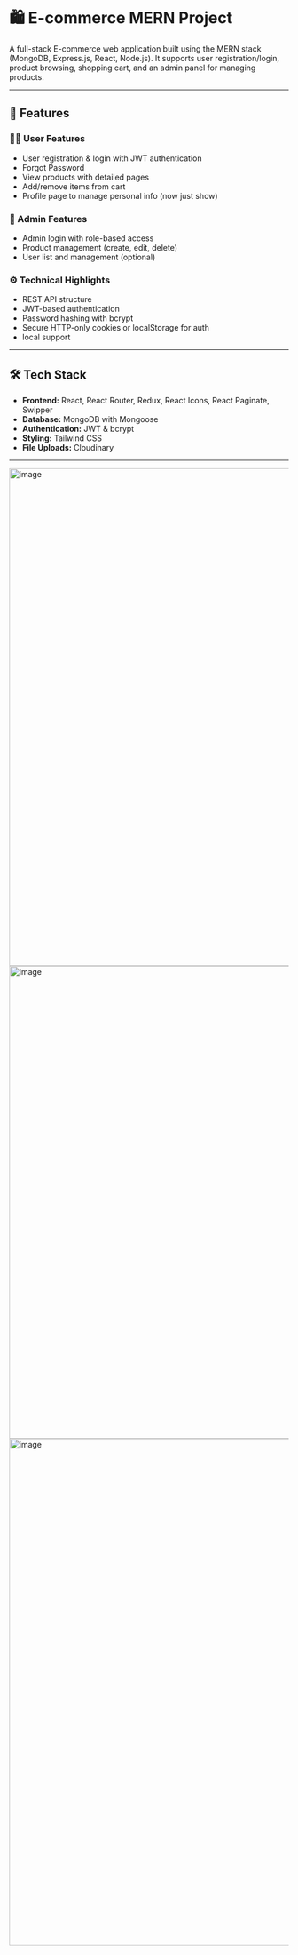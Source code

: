 # 🛍️ E-commerce MERN Project

A full-stack E-commerce web application built using the MERN stack (MongoDB, Express.js, React, Node.js). It supports user registration/login, product browsing, shopping cart, and an admin panel for managing products.

---

## 🚀 Features

### 🧑‍💻 User Features
- User registration & login with JWT authentication
- Forgot Password
- View products with detailed pages
- Add/remove items from cart
- Profile page to manage personal info (now just show)

### 🔐 Admin Features
- Admin login with role-based access
- Product management (create, edit, delete)
- User list and management (optional)

### ⚙️ Technical Highlights
- REST API structure
- JWT-based authentication
- Password hashing with bcrypt
- Secure HTTP-only cookies or localStorage for auth
- local support

---

## 🛠️ Tech Stack

- **Frontend:** React, React Router, Redux, React Icons, React Paginate, Swipper
- **Database:** MongoDB with Mongoose
- **Authentication:** JWT & bcrypt
- **Styling:** Tailwind CSS 
- **File Uploads:** Cloudinary

---
<img width="1918" height="896" alt="image" src="https://github.com/user-attachments/assets/0a180d3a-4abf-45b7-a1e6-568b9ae4680c" />
<img width="1884" height="851" alt="image" src="https://github.com/user-attachments/assets/e8ef0bda-f858-45a3-a478-6bd4275ae116" />
<img width="1918" height="913" alt="image" src="https://github.com/user-attachments/assets/e00c7577-05ac-46e2-95d5-a5bfbe037db3" />




